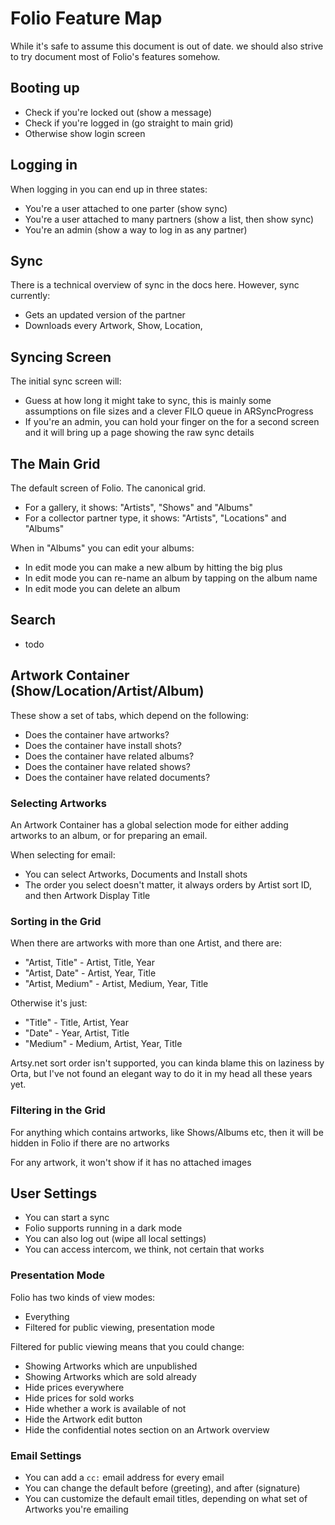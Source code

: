 # Folio Feature Map

While it's safe to assume this document is out of date. we should also strive to try document most of Folio's 
features somehow. 

## Booting up

- Check if you're locked out (show a message)
- Check if you're logged in (go straight to main grid)
- Otherwise show login screen

## Logging in

When logging in you can end up in three states:

- You're a user attached to one parter (show sync)
- You're a user attached to many partners (show a list, then show sync)
- You're an admin (show a way to log in as any partner)

## Sync

There is a technical overview of sync in the docs here. However, sync currently:

- Gets an updated version of the partner
- Downloads every Artwork, Show, Location, 

## Syncing Screen

The initial sync screen will:

- Guess at how long it might take to sync, this is mainly some assumptions on file sizes and a clever FILO queue in ARSyncProgress
- If you're an admin, you can hold your finger on the for a second screen and it will bring up a page showing the raw sync details

## The Main Grid

The default screen of Folio. The canonical grid.

- For a gallery, it shows: "Artists", "Shows" and "Albums"
- For a collector partner type, it shows: "Artists", "Locations" and "Albums"

When in "Albums" you can edit your albums:

- In edit mode you can make a new album by hitting the big plus
- In edit mode you can re-name an album by tapping on the album name
- In edit mode you can delete an album

## Search

- todo

## Artwork Container (Show/Location/Artist/Album)

These show a set of tabs, which depend on the following:

- Does the container have artworks?
- Does the container have install shots?
- Does the container have related albums?
- Does the container have related shows?
- Does the container have related documents?

### Selecting Artworks

An Artwork Container has a global selection mode for either adding artworks to an album, or for preparing an email.

When selecting for email:

- You can select Artworks, Documents and Install shots
- The order you select doesn't matter, it always orders by Artist sort ID, and then Artwork Display Title

### Sorting in the Grid

When there are artworks with more than one Artist, and there are:

- "Artist, Title" - Artist, Title, Year
- "Artist, Date" - Artist, Year, Title
- "Artist, Medium" - Artist, Medium, Year, Title

Otherwise it's just:

- "Title" - Title, Artist, Year
- "Date" - Year, Artist, Title
- "Medium" - Medium, Artist, Year, Title

Artsy.net sort order isn't supported, you can kinda blame this on laziness by Orta, but I've not found an elegant 
way to do it in my head all these years yet.

### Filtering in the Grid

For anything which contains artworks, like Shows/Albums etc, then it will be hidden in Folio if there are no artworks

For any artwork, it won't show if it has no attached images

## User Settings

- You can start a sync
- Folio supports running in a dark mode
- You can also log out (wipe all local settings)
- You can access intercom, we think, not certain that works

### Presentation Mode

Folio has two kinds of view modes:

- Everything
- Filtered for public viewing, presentation mode

Filtered for public viewing means that you could change:

- Showing Artworks which are unpublished
- Showing Artworks which are sold already
- Hide prices everywhere
- Hide prices for sold works
- Hide whether a work is available of not
- Hide the Artwork edit button
- Hide the confidential notes section on an Artwork overview

### Email Settings

- You can add a `cc:` email address for every email
- You can change the default before (greeting), and after (signature)
- You can customize the default email titles, depending on what set of Artworks you're emailing

